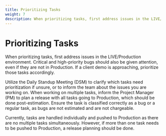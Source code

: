 ```yaml
---
title: Prioritizing Tasks
weight: 7
description: When prioritizing tasks, first address issues in the LIVE/Production environment. Critical and high-priority bugs should also be given attention, even if they are not in Production. If a client demo is approaching, prioritize those tasks accordingly.
---
```


# Prioritizing Tasks

When prioritizing tasks, first address issues in the LIVE/Production environment. Critical and high-priority bugs should also be given attention, even if they are not in Production. If a client demo is approaching, prioritize those tasks accordingly.

Utilize the Daily Standup Meeting (DSM) to clarify which tasks need prioritization if unsure, or to inform the team about the issues you are working on. When working on multiple tasks, inform the Project Manager (PM) to plan a release with all tasks going to Production, which should be done post-estimation. Ensure the task is classified correctly as a bug or a regular task, as bugs are not estimated and are not chargeable.

Currently, tasks are handled individually and pushed to Production as there are no multiple tasks simultaneously. However, if more than one task needs to be pushed to Production, a release planning should be done.
